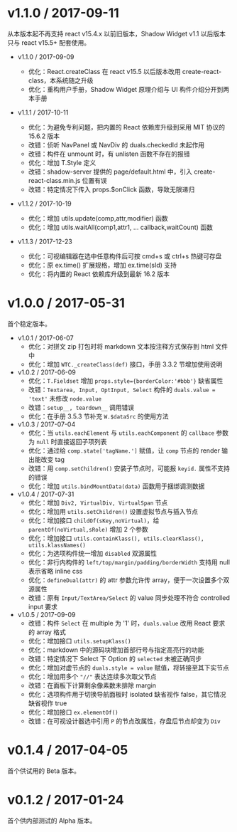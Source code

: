 v1.1.0 / 2017-09-11
============

从本版本起不再支持 react v15.4.x 以前旧版本，Shadow Widget v1.1 以后版本只与 react v15.5+ 配套使用。

  * v1.1.0 / 2017-09-09
    - 优化：React.createClass 在 react v15.5 以后版本改用 create-react-class，本系统随之升级
    - 优化：重构用户手册，Shadow Widget 原理介绍与 UI 构件介绍分开到两本手册

  * v1.1.1 / 2017-10-11
    - 优化：为避免专利问题，把内置的 React 依赖库升级到采用 MIT 协议的 15.6.2 版本
    - 改错：侦听 NavPanel 或 NavDiv 的 duals.checkedId 未起作用
    - 改错：构件在 unmount 时，有 unlisten 函数不存在的报错
    - 优化：增加 T.Style 定义
    - 改错：shadow-server 提供的 page/default.html 中，引入 create-react-class.min.js 位置有误
    - 改错：特定情况下传入 props.$onClick 函数，导致无限递归

  * v1.1.2 / 2017-10-19
    - 优化：增加 utils.update(comp,attr,modifier) 函数
    - 优化：增加 utils.waitAll(comp1,attr1, ... callback,waitCount) 函数

  * v1.1.3 / 2017-12-23
    - 优化：可视编辑器在选中任意构件后可按 cmd+s 或 ctrl+s 热键可存盘
    - 优化：原 ex.time() 扩展规格，增加 ex.time(sId) 支持
    - 优化：将内置的 React 依赖库升级到最新 16.2 版本

v1.0.0 / 2017-05-31
============

首个稳定版本。

  * v1.0.1 / 2017-06-07
    - 优化：对拼文 zip 打包时将 markdown 文本按注释方式保存到 html 文件中
    - 优化：增加 `WTC._createClass(def)` 接口，手册 3.3.2 节增加使用说明
  * v1.0.2 / 2017-06-09
    - 优化：`T.Fieldset` 增加 `props.style={borderColor:'#bbb'}` 缺省属性
    - 改错：`Textarea, Input, OptInput, Select` 构件的 `duals.value = 'text'` 未修改 `node.value`
    - 改错：`setup__, teardown__` 调用错误
    - 优化：在手册 3.5.3 节补充 `W.$dataSrc` 的使用方法
  * v1.0.3 / 2017-07-04
    - 优化：当 `utils.eachElement` 与 `utils.eachComponent` 的 `callbace` 参数为 `null` 时直接返回子项列表
    - 优化：通过给 `comp.state['tagName.']` 赋值，让 `comp` 节点的 render 输出能改变 tag
    - 改错：用 `comp.setChildren()` 安装子节点时，可能报 `keyid.` 属性不支持的错误
    - 优化：增加 `utils.bindMountData(data)` 函数用于捆绑调测数据
  * v1.0.4 / 2017-07-31
    - 优化：增加 `Div2, VirtualDiv, VirtualSpan` 节点 
    - 优化：增加用 `utils.setChildren()` 设置虚拟节点与插入节点
    - 优化：增加接口 `childOf(sKey,noVirtual)`，给 `parentOf(noVirtual,sRole)` 增加 2 个参数
    - 优化：增加接口 `utils.containKlass(), utils.clearKlass(), utils.klassNames()`
    - 优化：为选项构件统一增加 `disabled` 双源属性
    - 优化：非行内构件的 `left/top/margin/padding/borderWidth` 支持用 null 表示省略 inline css
    - 优化：`defineDual(attr)` 的 attr 参数允许传 array，便于一次设置多个双源属性
    - 改错：原有 `Input/TextArea/Select` 的 value 同步处理不符合 controlled input 要求
  * v1.0.5 / 2017-09-09
    - 改错：构件 `Select` 在 multiple 为 '1' 时，`duals.value` 改用 React 要求的 array 格式
    - 优化：增加接口 `utils.setupKlass()`
    - 优化：markdown 中的源码块增加首部行号与指定高亮行的功能
    - 改错：特定情况下 Select 下 Option 的 `selected` 未被正确同步
    - 优化：增加对虚节点的 `duals.style = value` 赋值，将转接至其下实节点
    - 优化：增加用多个 `"//"` 表达连续多次取父节点
    - 改错：在面板下计算剩余像素数未排除 margin
    - 优化：选项构件用于切换导航面板时 isolated 缺省视作 false，其它情况缺省视作 true 
    - 优化：增加接口 `ex.elementOf()`
    - 改错：在可视设计器选中引用 `P` 的节点改属性，存盘后节点却变为 `Div`

v0.1.4 / 2017-04-05
============

首个供试用的 Beta 版本。

v0.1.2 / 2017-01-24
============

首个供内部测试的 Alpha 版本。
